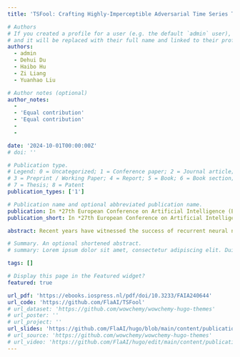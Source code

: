 ```yaml
---
title: 'TSFool: Crafting Highly-Imperceptible Adversarial Time Series Through Multi-Objective Attack'

# Authors
# If you created a profile for a user (e.g. the default `admin` user), write the username (folder name) here
# and it will be replaced with their full name and linked to their profile.
authors:
  - admin
  - Dehui Du
  - Haibo Hu
  - Zi Liang
  - Yuanhao Liu

# Author notes (optional)
author_notes:
  -
  - 'Equal contribution'
  - 'Equal contribution'
  -
  - 

date: '2024-10-01T00:00:00Z'
# doi: ''

# Publication type.
# Legend: 0 = Uncategorized; 1 = Conference paper; 2 = Journal article;
# 3 = Preprint / Working Paper; 4 = Report; 5 = Book; 6 = Book section;
# 7 = Thesis; 8 = Patent
publication_types: ['1']

# Publication name and optional abbreviated publication name.
publication: In *27th European Conference on Artificial Intelligence (ECAI'24)*.
publication_short: In *27th European Conference on Artificial Intelligence (ECAI'24)*. **Oral**

abstract: Recent years have witnessed the success of recurrent neural network (RNN) models in time series classification (TSC). However, neural networks (NNs) are vulnerable to adversarial samples, which cause real-life adversarial attacks that undermine the robustness of AI models. To date, most existing attacks target at feed-forward NNs and image recognition tasks, but they cannot perform well on RNN-based TSC. This is due to the cyclical computation of RNN, which prevents direct model differentiation. In addition, the high visual sensitivity of time series to perturbations also poses challenges to local objective optimization of adversarial samples. In this paper, we propose an efficient method called TSFool to craft highly-imperceptible adversarial time series for RNN-based TSC. The core idea is a new global optimization objective known as “Camouflage Coefficient” that captures the imperceptibility of adversarial samples from the class distribution. Based on this, we reduce the adversarial attack problem to a multi-objective optimization problem that enhances the perturbation quality. Furthermore, to speed up the optimization process, we propose to use a representation model for RNN to capture deeply embedded vulnerable samples whose features deviate from the latent manifold. Experiments on 11 UCR and UEA datasets showcase that TSFool significantly outperforms six white-box and three black-box benchmark attacks in terms of effectiveness, efficiency and imperceptibility from various perspectives including standard measure, human study and real-world defense.

# Summary. An optional shortened abstract.
# summary: Lorem ipsum dolor sit amet, consectetur adipiscing elit. Duis posuere tellus ac convallis placerat. Proin tincidunt magna sed ex sollicitudin condimentum.

tags: []

# Display this page in the Featured widget?
featured: true

url_pdf: 'https://ebooks.iospress.nl/pdf/doi/10.3233/FAIA240644'
url_code: 'https://github.com/FlaAI/TSFool'
# url_dataset: 'https://github.com/wowchemy/wowchemy-hugo-themes'
# url_poster: ''
# url_project: ''
url_slides: 'https://github.com/FlaAI/hugo/blob/main/content/publication/TSFool/TSFool.pdf'
# url_source: 'https://github.com/wowchemy/wowchemy-hugo-themes'
# url_video: 'https://github.com/FlaAI/hugo/edit/main/content/publication/TSFool/TSFool.mp4'
---
```


